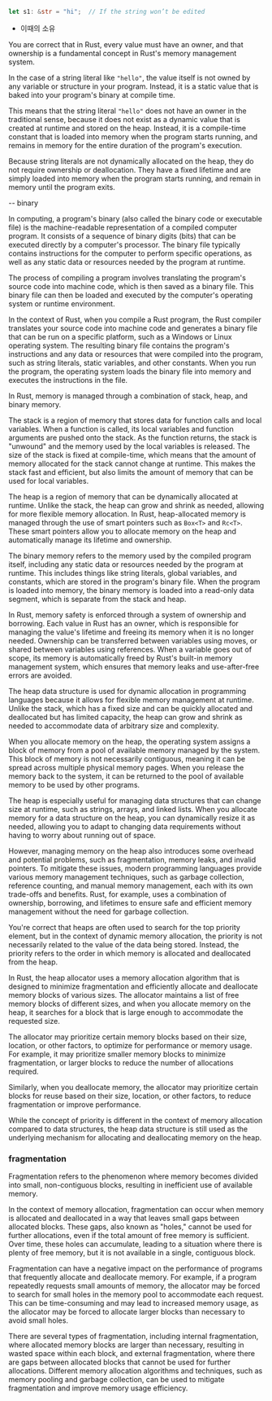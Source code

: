 



```rust
let s1: &str = "hi";  // If the string won’t be edited
```

- 이때의 소유



You are correct that in Rust, every value must have an owner, and that ownership is a fundamental concept in Rust's memory management system.

In the case of a string literal like `"hello"`, the value itself is not owned by any variable or structure in your program. Instead, it is a static value that is baked into your program's binary at compile time.

This means that the string literal `"hello"` does not have an owner in the traditional sense, because it does not exist as a dynamic value that is created at runtime and stored on the heap. Instead, it is a compile-time constant that is loaded into memory when the program starts running, and remains in memory for the entire duration of the program's execution.

Because string literals are not dynamically allocated on the heap, they do not require ownership or deallocation. They have a fixed lifetime and are simply loaded into memory when the program starts running, and remain in memory until the program exits.







-- binary 

In computing, a program's binary (also called the binary code or executable file) is the machine-readable representation of a compiled computer program. It consists of a sequence of binary digits (bits) that can be executed directly by a computer's processor. The binary file typically contains instructions for the computer to perform specific operations, as well as any static data or resources needed by the program at runtime.

The process of compiling a program involves translating the program's source code into machine code, which is then saved as a binary file. This binary file can then be loaded and executed by the computer's operating system or runtime environment.

In the context of Rust, when you compile a Rust program, the Rust compiler translates your source code into machine code and generates a binary file that can be run on a specific platform, such as a Windows or Linux operating system. The resulting binary file contains the program's instructions and any data or resources that were compiled into the program, such as string literals, static variables, and other constants. When you run the program, the operating system loads the binary file into memory and executes the instructions in the file.





In Rust, memory is managed through a combination of stack, heap, and binary memory.

The stack is a region of memory that stores data for function calls and local variables. When a function is called, its local variables and function arguments are pushed onto the stack. As the function returns, the stack is "unwound" and the memory used by the local variables is released. The size of the stack is fixed at compile-time, which means that the amount of memory allocated for the stack cannot change at runtime. This makes the stack fast and efficient, but also limits the amount of memory that can be used for local variables.

The heap is a region of memory that can be dynamically allocated at runtime. Unlike the stack, the heap can grow and shrink as needed, allowing for more flexible memory allocation. In Rust, heap-allocated memory is managed through the use of smart pointers such as `Box<T>` and `Rc<T>`. These smart pointers allow you to allocate memory on the heap and automatically manage its lifetime and ownership.

The binary memory refers to the memory used by the compiled program itself, including any static data or resources needed by the program at runtime. This includes things like string literals, global variables, and constants, which are stored in the program's binary file. When the program is loaded into memory, the binary memory is loaded into a read-only data segment, which is separate from the stack and heap.

In Rust, memory safety is enforced through a system of ownership and borrowing. Each value in Rust has an owner, which is responsible for managing the value's lifetime and freeing its memory when it is no longer needed. Ownership can be transferred between variables using moves, or shared between variables using references. When a variable goes out of scope, its memory is automatically freed by Rust's built-in memory management system, which ensures that memory leaks and use-after-free errors are avoided.





The heap data structure is used for dynamic allocation in programming languages because it allows for flexible memory management at runtime. Unlike the stack, which has a fixed size and can be quickly allocated and deallocated but has limited capacity, the heap can grow and shrink as needed to accommodate data of arbitrary size and complexity.

When you allocate memory on the heap, the operating system assigns a block of memory from a pool of available memory managed by the system. This block of memory is not necessarily contiguous, meaning it can be spread across multiple physical memory pages. When you release the memory back to the system, it can be returned to the pool of available memory to be used by other programs.

The heap is especially useful for managing data structures that can change size at runtime, such as strings, arrays, and linked lists. When you allocate memory for a data structure on the heap, you can dynamically resize it as needed, allowing you to adapt to changing data requirements without having to worry about running out of space.

However, managing memory on the heap also introduces some overhead and potential problems, such as fragmentation, memory leaks, and invalid pointers. To mitigate these issues, modern programming languages provide various memory management techniques, such as garbage collection, reference counting, and manual memory management, each with its own trade-offs and benefits. Rust, for example, uses a combination of ownership, borrowing, and lifetimes to ensure safe and efficient memory management without the need for garbage collection.





You're correct that heaps are often used to search for the top priority element, but in the context of dynamic memory allocation, the priority is not necessarily related to the value of the data being stored. Instead, the priority refers to the order in which memory is allocated and deallocated from the heap.

In Rust, the heap allocator uses a memory allocation algorithm that is designed to minimize fragmentation and efficiently allocate and deallocate memory blocks of various sizes. The allocator maintains a list of free memory blocks of different sizes, and when you allocate memory on the heap, it searches for a block that is large enough to accommodate the requested size.

The allocator may prioritize certain memory blocks based on their size, location, or other factors, to optimize for performance or memory usage. For example, it may prioritize smaller memory blocks to minimize fragmentation, or larger blocks to reduce the number of allocations required.

Similarly, when you deallocate memory, the allocator may prioritize certain blocks for reuse based on their size, location, or other factors, to reduce fragmentation or improve performance.

While the concept of priority is different in the context of memory allocation compared to data structures, the heap data structure is still used as the underlying mechanism for allocating and deallocating memory on the heap.







### fragmentation 



Fragmentation refers to the phenomenon where memory becomes divided into small, non-contiguous blocks, resulting in inefficient use of available memory.

In the context of memory allocation, fragmentation can occur when memory is allocated and deallocated in a way that leaves small gaps between allocated blocks. These gaps, also known as "holes," cannot be used for further allocations, even if the total amount of free memory is sufficient. Over time, these holes can accumulate, leading to a situation where there is plenty of free memory, but it is not available in a single, contiguous block.

Fragmentation can have a negative impact on the performance of programs that frequently allocate and deallocate memory. For example, if a program repeatedly requests small amounts of memory, the allocator may be forced to search for small holes in the memory pool to accommodate each request. This can be time-consuming and may lead to increased memory usage, as the allocator may be forced to allocate larger blocks than necessary to avoid small holes.

There are several types of fragmentation, including internal fragmentation, where allocated memory blocks are larger than necessary, resulting in wasted space within each block, and external fragmentation, where there are gaps between allocated blocks that cannot be used for further allocations. Different memory allocation algorithms and techniques, such as memory pooling and garbage collection, can be used to mitigate fragmentation and improve memory usage efficiency.









